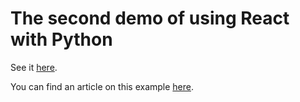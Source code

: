 # The second demo of using React with Python

See it [here](https://rob-blackbourn.github.io/demo-react-pyodide2/).

You can find an article on this example
[here](https://rob-blackbourn.medium.com/improving-the-static-site-created-with-react-and-python-1f57ee236685).